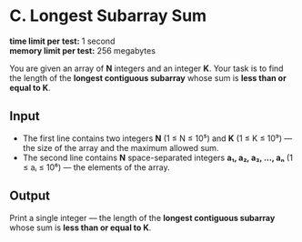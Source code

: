 # C. Longest Subarray Sum

**time limit per test:** 1 second  
**memory limit per test:** 256 megabytes  

You are given an array of **N** integers and an integer **K**. Your task is to find the length of the **longest contiguous subarray** whose sum is **less than or equal to K**.

## Input
- The first line contains two integers **N** (1 ≤ N ≤ 10⁵) and **K** (1 ≤ K ≤ 10⁹) — the size of the array and the maximum allowed sum.  
- The second line contains **N** space-separated integers **a₁, a₂, a₃, ..., aₙ** (1 ≤ aᵢ ≤ 10⁶) — the elements of the array.

## Output
Print a single integer — the length of the **longest contiguous subarray** whose sum is **less than or equal to K**.
